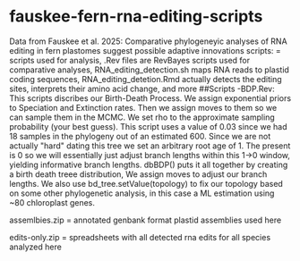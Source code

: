 # fauskee-fern-rna-editing-scripts
Data from Fauskee et al. 2025: Comparative phylogeneyic analyses of RNA editing in fern plastomes suggest possible adaptive innovations
scripts: = scripts used for analysis, .Rev files are RevBayes scripts used for comparative analyses, RNA_editing_detection.sh maps RNA reads to plastid coding sequences, RNA_editing_detetion.Rmd actually detects the editing sites, interprets their amino acid change, and more
##Scripts
-BDP.Rev: This scripts discribes our Birth-Death Process. We assign exponential priors to Speciation and Extinction rates. Then we assign moves to them so we can sample them in the MCMC. We set rho to the approximate sampling probability (your best guess). This script uses a value of 0.03 since we had 18 samples in the phylogeny out of an estimated 600. Since we are not actually "hard" dating this tree we set an arbitrary root age of 1. The present is 0 so we will essentially just adjust branch lengths within this 1->0 window, yielding informative branch lengths. dbBDP() puts it all together by creating a birth death treee distribution, We assign moves to adjust our branch lengths. We also use bd_tree.setValue(topology) to fix our topology based on some other phylogenetic analysis, in this case a ML estimation using ~80 chloroplast genes.


assemlbies.zip = annotated genbank format plastid assemblies used here

edits-only.zip = spreadsheets with all detected rna edits for all species analyzed here
